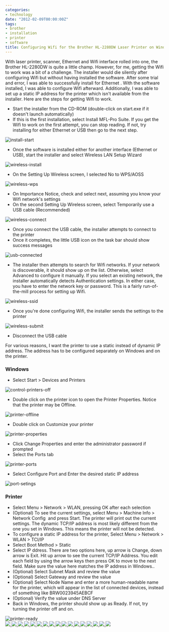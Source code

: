 ```yaml
---
categories:
- technology
date: "2012-02-09T00:00:00Z"
tags:
- brother
- installation
- printer
- software
title: Configuring Wifi for the Brother HL-2280DW Laser Printer on Windows
---
```

With laser printer, scanner, Ethernet and Wifi interface rolled into one, the Brother HL-2280DW is quite a little champ. However, for me, getting the Wifi to work was a bit of a challenge. The installer would die silently after configuring Wifi but without having installed the software. After some trial and error, I was able to successfully install for Ethernet . With the software installed, I was able to configure Wifi afterward. Additionally, I was able to set up a static IP address for the printer which isn't available from the installer. Here are the steps for getting Wifi to work.

* Start the installer from the CD-ROM (double-click on start.exe if it doesn't launch automatically)
* If this is the first installation, select Install MFL-Pro Suite. If you get the Wifi to work on the first attempt, you can stop reading. If not, try installing for either Ethernet or USB then go to the next step.

<img src="http://yentran.isamonkey.org/gallery/brother-printer/install-start.png" alt="install-start" />

* Once the software is installed either for another interface (Ethernet or USB), start the installer and select Wireless LAN Setup Wizard

<img src="http://yentran.isamonkey.org/gallery/brother-printer/wireless-install.png" alt="wireless-install" />

* On the Setting Up Wireless screen, I selected No to WPS/AOSS

<img src="http://yentran.isamonkey.org/gallery/brother-printer/wireless-wps.png" alt="wireless-wps" />

* On Importance Notice, check and select next, assuming you know your Wifi network's settings
* On the second Setting Up Wireless screen, select Temporarily use a USB cable (Recommended)

<img src="http://yentran.isamonkey.org/gallery/brother-printer/wireless-connect.png" alt="wireless-connect" />

* Once you connect the USB cable, the installer attempts to connect to the printer
* Once it completes, the little USB icon on the task bar should show success messages

<img src="http://yentran.isamonkey.org/gallery/brother-printer/usb-connected.png" alt="usb-connected" />

* The installer then attempts to search for Wifi networks. If your network is discoverable, it should show up on the list. Otherwise, select Advanced to configure it manually. If you select an existing network, the installer automatically detects Authentication settings. In either case, you have to enter the network key or password. This is a fairly run-of-the-mill process for setting up Wifi.

<img src="http://yentran.isamonkey.org/gallery/brother-printer/wireless-ssid.png" alt="wireless-ssid" />

* Once you're done configuring Wifi, the installer sends the settings to the printer

<img src="http://yentran.isamonkey.org/gallery/brother-printer/wireless-submit.png" alt="wireless-submit" />

* Disconnect the USB cable

For various reasons, I want the printer to use a static instead of dynamic IP address. The address has to be configured separately on Windows and on the printer.

### Windows

* Select Start > Devices and Printers

<img src="http://yentran.isamonkey.org/gallery/brother-printer/control-printers-off.png" alt="control-printers-off" />

* Double click on the printer icon to open the Printer Properties. Notice that the printer may be Offline.

<img src="http://yentran.isamonkey.org/gallery/brother-printer/printer-offline.png" alt="printer-offline" />

* Double click on Customize your printer

<img src="http://yentran.isamonkey.org/gallery/brother-printer/printer-properties.png" alt="printer-properties" />

* Click Change Properties and enter the administrator password if prompted
* Select the Ports tab

<img src="http://yentran.isamonkey.org/gallery/brother-printer/printer-ports.png" alt="printer-ports" />

* Select Configure Port and Enter the desired static IP address

<img src="http://yentran.isamonkey.org/gallery/brother-printer/port-setings.png" alt="port-setings" />

### Printer

* Select Menu > Network > WLAN, pressing OK after each selection
* (Optional) To see the current settings, select Menu > Machine Info > Network Config  and press Start. The printer will print out the current settings. The dynamic TCP/IP address is most likely different from the one you set in Windows. This means the printer will not be detected.
* To configure a static IP address for the printer, Select Menu > Network > WLAN > TCI/IP
* Select Boot Method > Static
* Select IP ddress. There are two options here, up arrow is Change, down arrow is Exit. Hit up arrow to see the current TCP/IP Address. You edit each field by using the arrow keys then press OK to move to the next field. Make sure the value here matches the IP address in Windows..
* (Optional) Select Subnet Mask and review the value
* (Optional) Select Gateway and review the value
* (Optional) Select Node Name and enter a more human-readable name for the printer, which will appear in the list of connected devices, instead of something like BRW0023945AEBCF
* (Optional) Verify the value under DNS Server
* Back in Windows, the printer should show up as Ready. If not, try turning the printer off and on.

<img src="http://yentran.isamonkey.org/gallery/brother-printer/printer-ready.png" alt="printer-ready" />
<!-- Darkbox -->
<div class="darkbox">
<a href="http://yentran.isamonkey.org/gallery/brother-printer/control-printers-off.png" data-darkbox="brother-printer">
  <img src="http://yentran.isamonkey.org/gallery/brother-printer/thumbs/control-printers-off.png" />
</a>
<a href="http://yentran.isamonkey.org/gallery/brother-printer/install-start.png" data-darkbox="brother-printer">
  <img src="http://yentran.isamonkey.org/gallery/brother-printer/thumbs/install-start.png" />
</a>
<a href="http://yentran.isamonkey.org/gallery/brother-printer/port-setings.png" data-darkbox="brother-printer">
  <img src="http://yentran.isamonkey.org/gallery/brother-printer/thumbs/port-setings.png" />
</a>
<a href="http://yentran.isamonkey.org/gallery/brother-printer/printer-offline.png" data-darkbox="brother-printer">
  <img src="http://yentran.isamonkey.org/gallery/brother-printer/thumbs/printer-offline.png" />
</a>
<a href="http://yentran.isamonkey.org/gallery/brother-printer/printer-ports.png" data-darkbox="brother-printer">
  <img src="http://yentran.isamonkey.org/gallery/brother-printer/thumbs/printer-ports.png" />
</a>
<a href="http://yentran.isamonkey.org/gallery/brother-printer/printer-properties.png" data-darkbox="brother-printer">
  <img src="http://yentran.isamonkey.org/gallery/brother-printer/thumbs/printer-properties.png" />
</a>
<a href="http://yentran.isamonkey.org/gallery/brother-printer/printer-ready.png" data-darkbox="brother-printer">
  <img src="http://yentran.isamonkey.org/gallery/brother-printer/thumbs/printer-ready.png" />
</a>
<a href="http://yentran.isamonkey.org/gallery/brother-printer/usb-connected.png" data-darkbox="brother-printer">
  <img src="http://yentran.isamonkey.org/gallery/brother-printer/thumbs/usb-connected.png" />
</a>
<a href="http://yentran.isamonkey.org/gallery/brother-printer/wireless-connect.png" data-darkbox="brother-printer">
  <img src="http://yentran.isamonkey.org/gallery/brother-printer/thumbs/wireless-connect.png" />
</a>
<a href="http://yentran.isamonkey.org/gallery/brother-printer/wireless-disconnect.png" data-darkbox="brother-printer">
  <img src="http://yentran.isamonkey.org/gallery/brother-printer/thumbs/wireless-disconnect.png" />
</a>
<a href="http://yentran.isamonkey.org/gallery/brother-printer/wireless-finish.png" data-darkbox="brother-printer">
  <img src="http://yentran.isamonkey.org/gallery/brother-printer/thumbs/wireless-finish.png" />
</a>
<a href="http://yentran.isamonkey.org/gallery/brother-printer/wireless-install.png" data-darkbox="brother-printer">
  <img src="http://yentran.isamonkey.org/gallery/brother-printer/thumbs/wireless-install.png" />
</a>
<a href="http://yentran.isamonkey.org/gallery/brother-printer/wireless-notice.png" data-darkbox="brother-printer">
  <img src="http://yentran.isamonkey.org/gallery/brother-printer/thumbs/wireless-notice.png" />
</a>
<a href="http://yentran.isamonkey.org/gallery/brother-printer/wireless-search.png" data-darkbox="brother-printer">
  <img src="http://yentran.isamonkey.org/gallery/brother-printer/thumbs/wireless-search.png" />
</a>
<a href="http://yentran.isamonkey.org/gallery/brother-printer/wireless-ssid.png" data-darkbox="brother-printer">
  <img src="http://yentran.isamonkey.org/gallery/brother-printer/thumbs/wireless-ssid.png" />
</a>
<a href="http://yentran.isamonkey.org/gallery/brother-printer/wireless-submit.png" data-darkbox="brother-printer">
  <img src="http://yentran.isamonkey.org/gallery/brother-printer/thumbs/wireless-submit.png" />
</a>
<a href="http://yentran.isamonkey.org/gallery/brother-printer/wireless-wps.png" data-darkbox="brother-printer">
  <img src="http://yentran.isamonkey.org/gallery/brother-printer/thumbs/wireless-wps.png" />
</a>

</div>
<!-- End darkbox -->